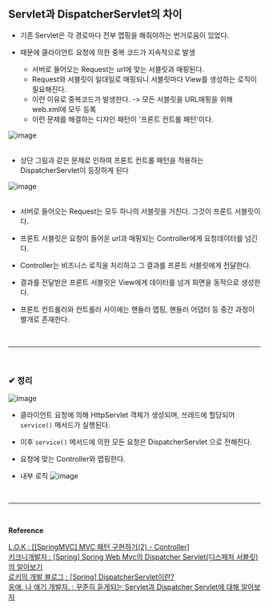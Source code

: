 ## Servlet과 DispatcherServlet의 차이
- 기존 Servlet은 각 경로마다 전부 맵핑을 해줘야하는 번거로움이 있었다.

- 때문에 클라이언트 요청에 의한 중복 코드가 지속적으로 발생
  - 서버로 들어오는 Request는 url에 맞는 서블릿과 매핑된다. 
  - Request와 서블릿이 일대일로 매핑되니 서블릿마다 View를 생성하는 로직이 필요해진다. 
  - 이런 이유로 중복코드가 발생한다.  -> 모든 서블릿을 URL매핑을 위해 web.xml에 모두 등록
  - 이런 문제를 해결하는 디자인 패턴이 '프론트 컨트롤 패턴'이다.

![image](https://github.com/BJSNuruhee/levelup/assets/121341413/05711140-bbd1-4571-a492-cb7c1da78e34)
<br>
<br>

- 상단 그림과 같은 문제로 인하여 프론트 컨트롤 패턴을 적용하는 DispatcherServlet이 등장하게 된다

![image](https://github.com/BJSNuruhee/levelup/assets/121341413/0e6d9625-c179-4315-897d-7d1309beada7)
<br>
<br>

- 서버로 들어오는 Request는 모두 하나의 서블릿을 거친다. 그것이 프론트 서블릿이다. 

- 프론트 서블릿은 요청이 들어온 url과 매핑되는 Controller에게 요청데이터를 넘긴다. 

- Controller는 비즈니스 로직을 처리하고 그 결과를 프론트 서블릿에게 전달한다. 

- 결과를 전달받은 프론트 서블릿은 View에게 데이터를 넘겨 화면을 동적으로 생성한다. 

- 프론트 컨트롤러와 컨트롤러 사이에는 핸들러 맵핑, 핸들러 어댑터 등 중간 과정이 별개로 존재한다.
<br>
<hr>
<br>

### ✔ 정리
![image](https://github.com/BJSNuruhee/levelup/assets/121341413/9378415a-3be9-459e-a956-2fb75519aaa8)

- 클라이언트 요청에 의해 HttpServlet 객체가 생성되며, 쓰레드에 할당되어 `service()` 메서드가 실행된다.

- 이후 `service()` 메서드에 의한 모든 요청은 DispatcherServlet 으로 전해진다.

- 요청에 맞는 Controller와 맵핑한다.

- 내부 로직
![image](https://github.com/BJSNuruhee/levelup/assets/121341413/99709dfc-bd61-4da6-93fe-170eeee233dd)
<br>
<hr>
<br>

**Reference**<br>

[L.O.K : [[SpringMVC] MVC 패턴 구현하기(2) - Controller]](https://lordofkangs.tistory.com/482)<br>
[키크니개발자 : [Spring] Spring Web Mvc의 Dispatcher Servlet(디스패처 서블릿)의 알아보기](https://tall-developer.tistory.com/17)<br>
[로키의 개발 블로그 : [Spring] DispatcherServlet이란?](https://yejun-the-developer.tistory.com/4)<br>
[응애. 나 애기 개발자. : 꾸준히 듣게되는 Servlet과 Dispatcher Servlet에 대해 알아보자](https://7357.tistory.com/180)
